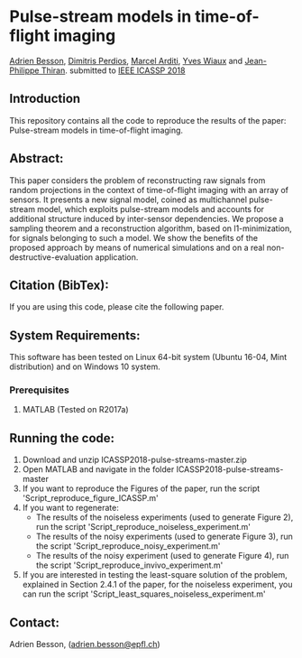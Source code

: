 # Pulse-stream models in time-of-flight imaging
[Adrien Besson](https://adribesson.github.io/), [Dimitris Perdios](https://people.epfl.ch/dimitris.perdios?lang=fr), [Marcel Arditi](https://scholar.google.ch/citations?user=4w3-BxEAAAAJ&hl=fr), [Yves Wiaux](https://researchportal.hw.ac.uk/en/persons/yves-wiaux) and [Jean-Philippe Thiran](http://lts5www.epfl.ch/thiran.html).
submitted to [IEEE ICASSP 2018](https://2018.ieeeicassp.org/default.asp) 

## Introduction
This repository contains all the code to reproduce the results of the paper: Pulse-stream models in time-of-flight imaging.

## Abstract:
This paper considers the problem of reconstructing raw signals from random projections in the context of time-of-flight imaging with an array of sensors. It presents a new signal model, coined as multichannel pulse-stream model, which exploits pulse-stream models and accounts for additional structure induced by inter-sensor dependencies. We propose a sampling theorem and a reconstruction algorithm, based on l1-minimization, for signals belonging to such a model. We show the benefits of the proposed approach by means of numerical simulations and on a real non-destructive-evaluation application.

## Citation (BibTex):
If you are using this code, please cite the following paper. 

## System Requirements:
This software has been tested on Linux 64-bit system (Ubuntu 16-04, Mint distribution) and on Windows 10 system.

### Prerequisites
1. MATLAB (Tested on R2017a)

## Running the code:
1. Download and unzip ICASSP2018-pulse-streams-master.zip
2. Open MATLAB and navigate in the folder ICASSP2018-pulse-streams-master
3. If you want to reproduce the Figures of the paper, run the script 'Script_reproduce_figure_ICASSP.m'
4. If you want to regenerate:
	* The results of the noiseless experiments (used to generate Figure 2), run the script 'Script_reproduce_noiseless_experiment.m'
	* The results of the noisy experiments (used to generate Figure 3), run the script 'Script_reproduce_noisy_experiment.m'
	* The results of the noisy experiment (used to generate Figure 4), run the script 'Script_reproduce_invivo_experiment.m'
5. If you are interested in testing the least-square solution of the problem, explained in Section 2.4.1 of the paper, for the noiseless experiment, you can run the script 'Script_least_squares_noiseless_experiment.m'

## Contact:
Adrien Besson, (adrien.besson@epfl.ch)

